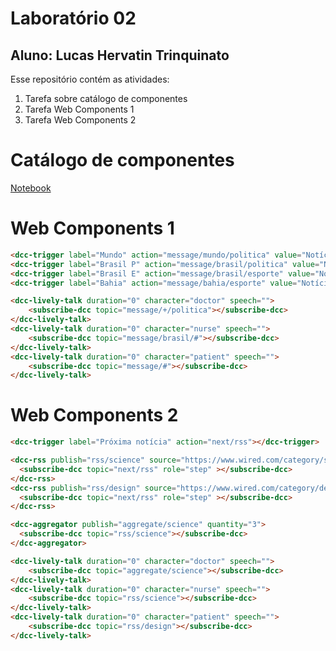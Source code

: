 # Laboratório 02
## Aluno: Lucas Hervatin Trinquinato

Esse repositório contém as atividades:
1. Tarefa sobre catálogo de componentes
2. Tarefa Web Components 1
3. Tarefa Web Components 2

# Catálogo de componentes
[Notebook](https://github.com/lucashtrinquinato/unicamp-inf331/blob/master/lab02/notebook/Lucas_Trinquinato_components-01-catalog.ipynb)

# Web Components 1
```html
<dcc-trigger label="Mundo" action="message/mundo/politica" value="Notícia Mundo Política"></dcc-trigger>
<dcc-trigger label="Brasil P" action="message/brasil/politica" value="Notícia Brasil Política"></dcc-trigger>
<dcc-trigger label="Brasil E" action="message/brasil/esporte" value="Notícia Brasil Esporte"></dcc-trigger>
<dcc-trigger label="Bahia" action="message/bahia/esporte" value="Notícia Bahia Esporte"></dcc-trigger>

<dcc-lively-talk duration="0" character="doctor" speech="">
    <subscribe-dcc topic="message/+/politica"></subscribe-dcc>
</dcc-lively-talk>
<dcc-lively-talk duration="0" character="nurse" speech="">
    <subscribe-dcc topic="message/brasil/#"></subscribe-dcc>
</dcc-lively-talk>
<dcc-lively-talk duration="0" character="patient" speech="">
    <subscribe-dcc topic="message/#"></subscribe-dcc>
</dcc-lively-talk>
```

# Web Components 2
```html
<dcc-trigger label="Próxima notícia" action="next/rss"></dcc-trigger>

<dcc-rss publish="rss/science" source="https://www.wired.com/category/science/feed">
  <subscribe-dcc topic="next/rss" role="step" ></subscribe-dcc>
</dcc-rss>
<dcc-rss publish="rss/design" source="https://www.wired.com/category/design/feed">
  <subscribe-dcc topic="next/rss" role="step" ></subscribe-dcc>
</dcc-rss>

<dcc-aggregator publish="aggregate/science" quantity="3">
  <subscribe-dcc topic="rss/science"></subscribe-dcc>
</dcc-aggregator>

<dcc-lively-talk duration="0" character="doctor" speech="">
    <subscribe-dcc topic="aggregate/science"></subscribe-dcc>
</dcc-lively-talk>
<dcc-lively-talk duration="0" character="nurse" speech="">
    <subscribe-dcc topic="rss/science"></subscribe-dcc>
</dcc-lively-talk>
<dcc-lively-talk duration="0" character="patient" speech="">
    <subscribe-dcc topic="rss/design"></subscribe-dcc>
</dcc-lively-talk>
```
